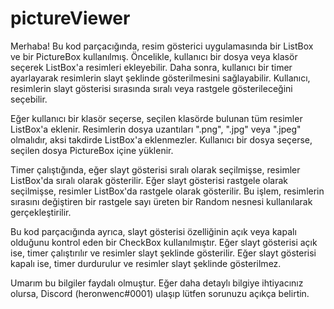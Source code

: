 # pictureViewer
Merhaba! Bu kod parçacığında, resim gösterici uygulamasında bir ListBox ve bir PictureBox kullanılmış. Öncelikle, kullanıcı bir dosya veya klasör seçerek ListBox'a resimleri ekleyebilir. Daha sonra, kullanıcı bir timer ayarlayarak resimlerin slayt şeklinde gösterilmesini sağlayabilir. Kullanıcı, resimlerin slayt gösterisi sırasında sıralı veya rastgele gösterileceğini seçebilir.

Eğer kullanıcı bir klasör seçerse, seçilen klasörde bulunan tüm resimler ListBox'a eklenir. Resimlerin dosya uzantıları ".png", ".jpg" veya ".jpeg" olmalıdır, aksi takdirde ListBox'a eklenmezler. Kullanıcı bir dosya seçerse, seçilen dosya PictureBox içine yüklenir.

Timer çalıştığında, eğer slayt gösterisi sıralı olarak seçilmişse, resimler ListBox'da sıralı olarak gösterilir. Eğer slayt gösterisi rastgele olarak seçilmişse, resimler ListBox'da rastgele olarak gösterilir. Bu işlem, resimlerin sırasını değiştiren bir rastgele sayı üreten bir Random nesnesi kullanılarak gerçekleştirilir.

Bu kod parçacığında ayrıca, slayt gösterisi özelliğinin açık veya kapalı olduğunu kontrol eden bir CheckBox kullanılmıştır. Eğer slayt gösterisi açık ise, timer çalıştırılır ve resimler slayt şeklinde gösterilir. Eğer slayt gösterisi kapalı ise, timer durdurulur ve resimler slayt şeklinde gösterilmez.

Umarım bu bilgiler faydalı olmuştur. Eğer daha detaylı bilgiye ihtiyacınız olursa, Discord (heronwenc#0001) ulaşıp lütfen sorunuzu açıkça belirtin.
